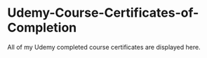 # Udemy-Course-Certificates-of-Completion
All of my Udemy completed course certificates are displayed here. 
